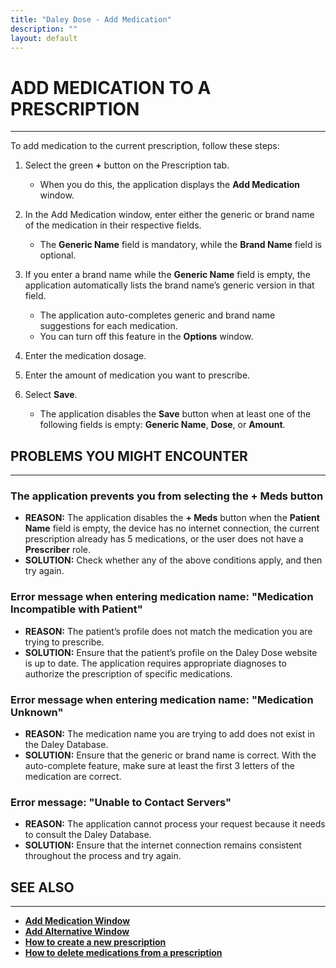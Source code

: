 ```yaml
---
title: "Daley Dose - Add Medication"
description: ""
layout: default
---
```


# **ADD MEDICATION TO A PRESCRIPTION**
---

To add medication to the current prescription, follow these steps:

1. Select the green **+** button on the Prescription tab. 
   - When you do this, the application displays the **Add Medication** window.

2. In the Add Medication window, enter either the generic or brand name of the medication in their respective fields.  
   - The **Generic Name** field is mandatory, while the **Brand Name** field is optional.

3. If you enter a brand name while the **Generic Name** field is empty, the application automatically lists the brand name’s generic version in that field.  
   - The application auto-completes generic and brand name suggestions for each medication.  
   - You can turn off this feature in the **Options** window.

4. Enter the medication dosage.

5. Enter the amount of medication you want to prescribe.

6. Select **Save**.  
   - The application disables the **Save** button when at least one of the following fields is empty: **Generic Name**, **Dose**, or **Amount**.

## **PROBLEMS YOU MIGHT ENCOUNTER**  
---

### The application prevents you from selecting the **+ Meds** button  
- **REASON:** The application disables the **+ Meds** button when the **Patient Name** field is empty, the device has no internet connection, the current prescription already has 5 medications, or the user does not have a **Prescriber** role.  
- **SOLUTION:** Check whether any of the above conditions apply, and then try again.

### Error message when entering medication name: **"Medication Incompatible with Patient"**  
- **REASON:** The patient’s profile does not match the medication you are trying to prescribe.  
- **SOLUTION:** Ensure that the patient’s profile on the Daley Dose website is up to date. The application requires appropriate diagnoses to authorize the prescription of specific medications.

### Error message when entering medication name: **"Medication Unknown"**  
- **REASON:** The medication name you are trying to add does not exist in the Daley Database.  
- **SOLUTION:** Ensure that the generic or brand name is correct. With the auto-complete feature, make sure at least the first 3 letters of the medication are correct.

### Error message: **"Unable to Contact Servers"**  
- **REASON:** The application cannot process your request because it needs to consult the Daley Database.  
- **SOLUTION:** Ensure that the internet connection remains consistent throughout the process and try again.

## **SEE ALSO**
---
- [**Add Medication Window**](/daleydose/window-add-medication)  
- [**Add Alternative Window**](/daleydose/window-add-alternative)  
- [**How to create a new prescription**](/daleydose/prescription-create-new)  
- [**How to delete medications from a prescription**](/daleydose/prescription-delete-meds) 
